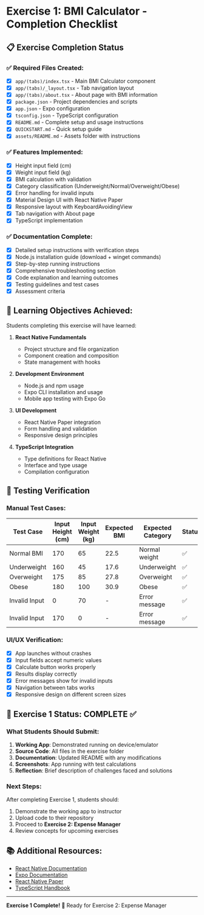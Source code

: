 # Exercise 1: BMI Calculator - Completion Checklist

## 📋 Exercise Completion Status

### ✅ Required Files Created:
- [x] `app/(tabs)/index.tsx` - Main BMI Calculator component
- [x] `app/(tabs)/_layout.tsx` - Tab navigation layout
- [x] `app/(tabs)/about.tsx` - About page with BMI information
- [x] `package.json` - Project dependencies and scripts
- [x] `app.json` - Expo configuration
- [x] `tsconfig.json` - TypeScript configuration
- [x] `README.md` - Complete setup and usage instructions
- [x] `QUICKSTART.md` - Quick setup guide
- [x] `assets/README.md` - Assets folder with instructions

### ✅ Features Implemented:
- [x] Height input field (cm)
- [x] Weight input field (kg)
- [x] BMI calculation with validation
- [x] Category classification (Underweight/Normal/Overweight/Obese)
- [x] Error handling for invalid inputs
- [x] Material Design UI with React Native Paper
- [x] Responsive layout with KeyboardAvoidingView
- [x] Tab navigation with About page
- [x] TypeScript implementation

### ✅ Documentation Complete:
- [x] Detailed setup instructions with verification steps
- [x] Node.js installation guide (download + winget commands)
- [x] Step-by-step running instructions
- [x] Comprehensive troubleshooting section
- [x] Code explanation and learning outcomes
- [x] Testing guidelines and test cases
- [x] Assessment criteria

## 🎯 Learning Objectives Achieved:

Students completing this exercise will have learned:

1. **React Native Fundamentals**
   - Project structure and file organization
   - Component creation and composition
   - State management with hooks

2. **Development Environment**
   - Node.js and npm usage
   - Expo CLI installation and usage
   - Mobile app testing with Expo Go

3. **UI Development**
   - React Native Paper integration
   - Form handling and validation
   - Responsive design principles

4. **TypeScript Integration**
   - Type definitions for React Native
   - Interface and type usage
   - Compilation configuration

## 📱 Testing Verification

### Manual Test Cases:
| Test Case | Input Height (cm) | Input Weight (kg) | Expected BMI | Expected Category | Status |
|-----------|-------------------|-------------------|--------------|-------------------|---------|
| Normal BMI | 170 | 65 | 22.5 | Normal weight | ✅ |
| Underweight | 160 | 45 | 17.6 | Underweight | ✅ |
| Overweight | 175 | 85 | 27.8 | Overweight | ✅ |
| Obese | 180 | 100 | 30.9 | Obese | ✅ |
| Invalid Input | 0 | 70 | - | Error message | ✅ |
| Invalid Input | 170 | 0 | - | Error message | ✅ |

### UI/UX Verification:
- [x] App launches without crashes
- [x] Input fields accept numeric values
- [x] Calculate button works properly
- [x] Results display correctly
- [x] Error messages show for invalid inputs
- [x] Navigation between tabs works
- [x] Responsive design on different screen sizes

## 🎉 Exercise 1 Status: COMPLETE ✅

### What Students Should Submit:
1. **Working App**: Demonstrated running on device/emulator
2. **Source Code**: All files in the exercise folder
3. **Documentation**: Updated README with any modifications
4. **Screenshots**: App running with test calculations
5. **Reflection**: Brief description of challenges faced and solutions

### Next Steps:
After completing Exercise 1, students should:
1. Demonstrate the working app to instructor
2. Upload code to their repository
3. Proceed to **Exercise 2: Expense Manager**
4. Review concepts for upcoming exercises

## 📚 Additional Resources:
- [React Native Documentation](https://reactnative.dev/)
- [Expo Documentation](https://docs.expo.dev/)
- [React Native Paper](https://callstack.github.io/react-native-paper/)
- [TypeScript Handbook](https://www.typescriptlang.org/docs/)

---

**Exercise 1 Complete!** 🚀 Ready for Exercise 2: Expense Manager
